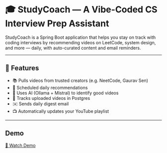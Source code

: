 # 🎓 StudyCoach — A Vibe-Coded CS Interview Prep Assistant

StudyCoach is a Spring Boot application that helps you stay on track with coding interviews by recommending videos on LeetCode, system design, and more — daily, with auto-curated content and email reminders.

---

## 🚀 Features

- 📚 Pulls videos from trusted creators (e.g. NeetCode, Gaurav Sen)
- 📅 Scheduled daily recommendations
- 🤖 Uses AI (Ollama + Mistral) to identify good videos
- 🧠 Tracks uploaded videos in Postgres
- ✉️ Sends daily digest email
- 📺 Automatically updates your YouTube playlist

--- 

## Demo

[🎥 Watch Demo](StudyCoach.mp4)